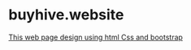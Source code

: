 # buyhive.website

[This web page design using html Css and bootstrap]( https://sania-sarfraz.github.io/buyhive.website/)
